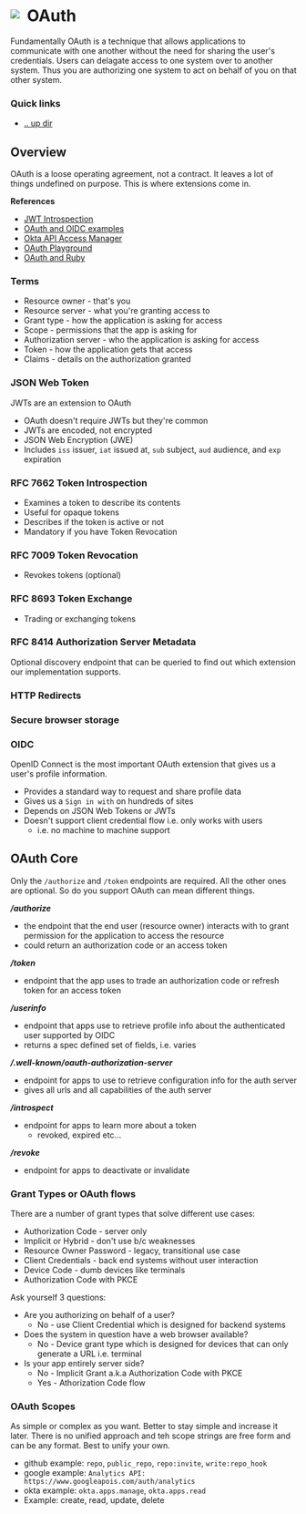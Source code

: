 # OAuth <img style="margin: 6px 13px 0px 0px" align="left" src="../data/images/logo_36x36.png" />

Fundamentally OAuth is a technique that allows applications to communicate with one another without 
the need for sharing the user's credentials. Users can delagate access to one system over to another 
system. Thus you are authorizing one system to act on behalf of you on that other system.

### Quick links
* [.. up dir](..)

## Overview
OAuth is a loose operating agreement, not a contract. It leaves a lot of things undefined on purpose. 
This is where extensions come in.

**References**
* [JWT Introspection](https://jwt.io)
* [OAuth and OIDC examples](https://github.com/caseysoftware/oauth-and-openid-connect)
* [Okta API Access Manager](https://developer.okta.com)
* [OAuth Playground](https://developers.google.com/oauthplayground)
* [OAuth and Ruby](https://medium.com/@hashimmazhar15/oauth-implementing-oauth-in-ruby-on-rails-using-doorkeeper-and-oauth2-gems-2490162b9cac)

### Terms
* Resource owner - that's you
* Resource server - what you're granting access to
* Grant type - how the application is asking for access
* Scope - permissions that the app is asking for
* Authorization server - who the application is asking for access
* Token - how the application gets that access
* Claims - details on the authorization granted

### JSON Web Token
JWTs are an extension to OAuth

* OAuth doesn't require JWTs but they're common
* JWTs are encoded, not encrypted
* JSON Web Encryption (JWE)
* Includes `iss` issuer, `iat` issued at, `sub` subject, `aud` audience, and `exp` expiration

### RFC 7662 Token Introspection
* Examines a token to describe its contents
* Useful for opaque tokens
* Describes if the token is active or not
* Mandatory if you have Token Revocation

### RFC 7009 Token Revocation
* Revokes tokens (optional)

### RFC 8693 Token Exchange
* Trading or exchanging tokens

### RFC 8414 Authorization Server Metadata
Optional discovery endpoint that can be queried to find out which extension our implementation 
supports.

### HTTP Redirects

### Secure browser storage

### OIDC
OpenID Connect is the most important OAuth extension that gives us a user's profile information.
* Provides a standard way to request and share profile data
* Gives us a `Sign in with` on hundreds of sites
* Depends on JSON Web Tokens or JWTs
* Doesn't support client credential flow i.e. only works with users
  * i.e. no machine to machine support

## OAuth Core
Only the `/authorize` and `/token` endpoints are required. All the other ones are optional. So do you 
support OAuth can mean different things.

***/authorize***
* the endpoint that the end user (resource owner) interacts with to grant permission for the 
  application to access the resource
* could return an authorization code or an access token

***/token***
* endpoint that the app uses to trade an authorization code or refresh token for an access token

***/userinfo***
* endpoint that apps use to retrieve profile info about the authenticated user supported by OIDC
* returns a spec defined set of fields, i.e. varies

***/.well-known/oauth-authorization-server***
* endpoint for apps to use to retrieve configuration info for the auth server
* gives all urls and all capabilities of the auth server

***/introspect***
* endpoint for apps to learn more about a token
  * revoked, expired etc...

***/revoke***
* endpoint for apps to deactivate or invalidate

### Grant Types or OAuth flows
There are a number of grant types that solve different use cases:
* Authorization Code - server only
* Implicit or Hybrid - don't use b/c weaknesses
* Resource Owner Password - legacy, transitional use case
* Client Credentials - back end systems without user interaction
* Device Code - dumb devices like terminals
* Authorization Code with PKCE

Ask yourself 3 questions:
* Are you authorizing on behalf of a user?
  * No - use Client Credential which is designed for backend systems
* Does the system in question have a web browser available?
  * No - Device grant type which is designed for devices that can only generate a URL i.e. terminal
* Is your app entirely server side?
  * No - Implicit Grant a.k.a Authorization Code with PKCE
  * Yes - Athorization Code flow

### OAuth Scopes
As simple or complex as you want.  Better to stay simple and increase it later. There is no unified 
approach and teh scope strings are free form and can be any format. Best to unify your own.

* github example: `repo`, `public_repo`, `repo:invite`, `write:repo_hook`
* google example: `Analytics API: https://www.googleapois.com/auth/analytics`
* okta example: `okta.apps.manage`, `okta.apps.read`
* Example: create, read, update, delete

